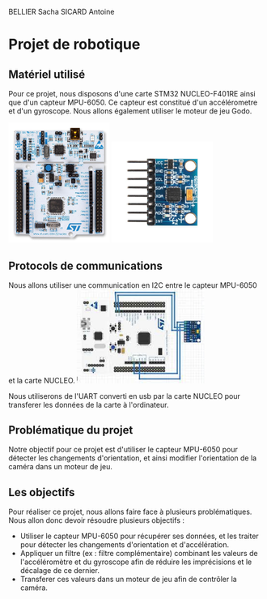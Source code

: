 BELLIER Sacha
SICARD Antoine

# Projet de robotique

## Matériel utilisé

Pour ce projet, nous disposons d'une carte STM32 NUCLEO-F401RE ainsi que d'un capteur MPU-6050. Ce capteur est constitué d'un accélérometre et d'un gyroscope. Nous allons également utiliser le moteur de jeu Godo.

<img src="nucleo.jpg" alt="nucleo" width="200"/>

<img src="mpu-6050.jpg" alt="mpu-6050" width="200"/>

## Protocols de communications

Nous allons utiliser une communication en I2C entre le capteur MPU-6050 et la carte NUCLEO. 
<img src="branchements.jpg" alt="nucleo" width="50%"/>

Nous utiliserons de l'UART converti en usb par la carte NUCLEO pour transferer les données de la carte à l'ordinateur.

## Problématique du projet

Notre objectif pour ce projet est d'utiliser le capteur MPU-6050 pour détecter les changements d'orientation, et ainsi modifier l'orientation de la caméra dans un moteur de jeu.

## Les objectifs

Pour réaliser ce projet, nous allons faire face à plusieurs problématiques. Nous allon donc devoir résoudre plusieurs objectifs :

- Utiliser le capteur MPU-6050 pour récupérer ses données, et les traiter pour détecter les changements d'orientation et d'accélération.
- Appliquer un filtre (ex : filtre complémentaire) combinant les valeurs de l'accéléromètre et du gyroscope afin de réduire les imprécisions et le décalage de ce  dernier. 
- Transferer ces valeurs dans un moteur de jeu afin de contrôler la caméra.